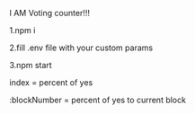 I AM Voting counter!!!

1.npm i

2.fill .env file with your custom params

3.npm start

index = percent of yes

:blockNumber = percent of yes to current block